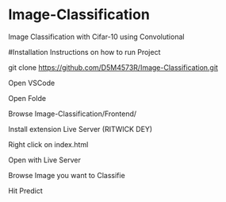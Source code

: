 # Image-Classification
Image Classification with Cifar-10 using Convolutional

#Installation
Instructions on how to run Project

git clone https://github.com/D5M4573R/Image-Classification.git

Open VSCode

Open Folde 

Browse Image-Classification/Frontend/

Install extension Live Server (RITWICK DEY)

Right click on index.html

Open with Live Server 

Browse Image you want to Classifie

Hit Predict
